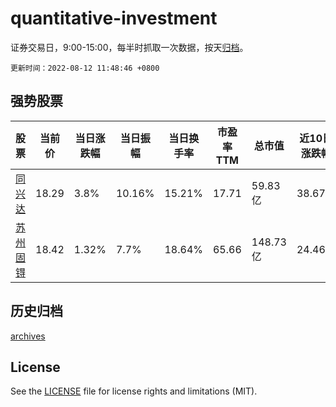 # quantitative-investment

证券交易日，9:00-15:00，每半时抓取一次数据，按天[归档](archives)。

`更新时间：2022-08-12 11:48:46 +0800`

## 强势股票

|股票|当前价|当日涨跌幅|当日振幅|当日换手率|市盈率TTM|总市值|近10日涨跌幅|
|----|----|----|----|----|----|----|----|
|[同兴达](https://xueqiu.com/S/SZ002845)|18.29|3.8%|10.16%|15.21%|17.71|59.83亿|38.67%|
|[苏州固锝](https://xueqiu.com/S/SZ002079)|18.42|1.32%|7.7%|18.64%|65.66|148.73亿|24.46%|

## 历史归档

[archives](archives)

## License

See the [LICENSE](LICENSE) file for license rights and limitations (MIT).